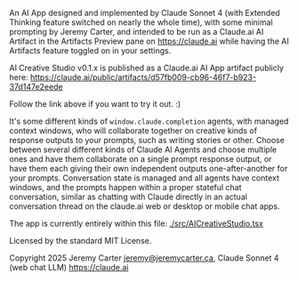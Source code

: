An AI App designed and implemented by Claude Sonnet 4 (with Extended Thinking feature switched on nearly the whole time), with some minimal prompting by Jeremy Carter, and intended to be run as a Claude.ai AI Artifact in the Artifacts Preview pane on https://claude.ai while having the AI Artifacts feature toggled on in your settings.

AI Creative Studio v0.1.x is published as a Claude.ai AI App artifact publicly here: https://claude.ai/public/artifacts/d57fb009-cb96-46f7-b923-37d147e2eede

Follow the link above if you want to try it out. :)

It's some different kinds of `window.claude.completion` agents, with managed context windows, who will collaborate together on creative kinds of response outputs to your prompts, such as writing stories or other. Choose between several different kinds of Claude AI Agents and choose multiple ones and have them collaborate on a single prompt response output, or have them each giving their own independent outputs one-after-another for your prompts. Conversation state is managed and all agents have context windows, and the prompts happen within a proper stateful chat conversation, similar as chatting with Claude directly in an actual conversation thread on the claude.ai web or desktop or mobile chat apps.

The app is currently entirely within this file: [./src/AICreativeStudio.tsx](./src/AICreativeStudio.tsx)

Licensed by the standard MIT License.

Copyright 2025 Jeremy Carter <jeremy@jeremycarter.ca>, Claude Sonnet 4 (web chat LLM) <https://claude.ai>
